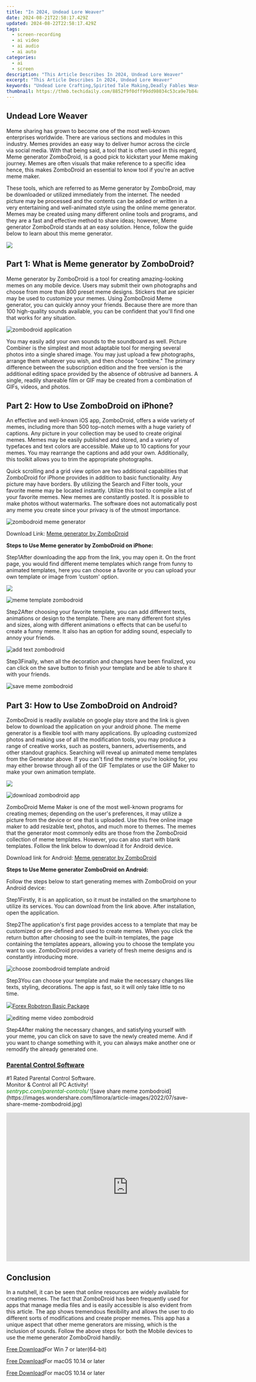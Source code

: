 ```yaml
---
title: "In 2024, Undead Lore Weaver"
date: 2024-08-21T22:58:17.429Z
updated: 2024-08-22T22:58:17.429Z
tags: 
  - screen-recording
  - ai video
  - ai audio
  - ai auto
categories: 
  - ai
  - screen
description: "This Article Describes In 2024, Undead Lore Weaver"
excerpt: "This Article Describes In 2024, Undead Lore Weaver"
keywords: "Undead Lore Crafting,Spirited Tale Making,Deadly Fables Weaving,Ghostly Legend Creation,Reanimated Storytelling,Spectral Lore Artisan,Zombie Narrative Designer"
thumbnail: https://thmb.techidaily.com/8852f9f0dff99dd98034c53ca9e7b84a75b979ac3b7699086866b0998ff7b7cb.jpg
---
```


## Undead Lore Weaver

Meme sharing has grown to become one of the most well-known enterprises worldwide. There are various sections and modules in this industry. Memes provides an easy way to deliver humor across the circle via social media. With that being said, a tool that is often used in this regard, Meme generator ZomboDroid, is a good pick to kickstart your Meme making journey. Memes are often visuals that make reference to a specific idea hence, this makes ZomboDroid an essential to know tool if you're an active meme maker.

These tools, which are referred to as Meme generator by ZomboDroid, may be downloaded or utilized immediately from the internet. The needed picture may be processed and the contents can be added or written in a very entertaining and well-animated style using the online meme generator. Memes may be created using many different online tools and programs, and they are a fast and effective method to share ideas; however, Meme generator ZomboDroid stands at an easy solution. Hence, follow the guide below to learn about this meme generator.

<!-- affiliate ads begin -->
<a href="https://secure.2checkout.com/order/checkout.php?PRODS=4940317&QTY=1&AFFILIATE=108875&CART=1"><img src="https://secure.avangate.com/images/merchant/333ac5d90817d69113471fbb6e531bee/sps-partnership-728x90eng.png" border="0"></a>
<!-- affiliate ads end -->
## Part 1: What is Meme generator by ZomboDroid?

Meme generator by ZomboDroid is a tool for creating amazing-looking memes on any mobile device. Users may submit their own photographs and choose from more than 800 preset meme designs. Stickers that are spicier may be used to customize your memes. Using ZomboDroid Meme generator, you can quickly annoy your friends. Because there are more than 100 high-quality sounds available, you can be confident that you'll find one that works for any situation.

![zombodroid application](https://images.wondershare.com/filmora/article-images/2022/07/zombodroid-application.jpg)

You may easily add your own sounds to the soundboard as well. Picture Combiner is the simplest and most adaptable tool for merging several photos into a single shared image. You may just upload a few photographs, arrange them whatever you wish, and then choose "combine." The primary difference between the subscription edition and the free version is the additional editing space provided by the absence of obtrusive ad banners. A single, readily shareable film or GIF may be created from a combination of GIFs, videos, and photos.

## Part 2: How to Use ZomboDroid on iPhone?

An effective and well-known iOS app, ZomboDroid, offers a wide variety of memes, including more than 500 top-notch memes with a huge variety of captions. Any picture in your collection may be used to create original memes. Memes may be easily published and stored, and a variety of typefaces and text colors are accessible. Make up to 10 captions for your memes. You may rearrange the captions and add your own. Additionally, this toolkit allows you to trim the appropriate photographs.

Quick scrolling and a grid view option are two additional capabilities that ZomboDroid for iPhone provides in addition to basic functionality. Any picture may have borders. By utilizing the Search and Filter tools, your favorite meme may be located instantly. Utilize this tool to compile a list of your favorite memes. New memes are constantly posted. It is possible to make photos without watermarks. The software does not automatically post any meme you create since your privacy is of the utmost importance.

![zombodroid meme generator](https://images.wondershare.com/filmora/article-images/2022/07/zombodroid-meme-generator.jpg)

Download Link: [Meme generator by ZomboDroid](https://apps.apple.com/us/app/meme-generator-by-zombodroid/id645831841)

**Steps to Use Meme generator by ZomboDroid on iPhone:**

Step1After downloading the app from the link, you may open it. On the front page, you would find different meme templates which range from funny to animated templates, here you can choose a favorite or you can upload your own template or image from ‘custom' option.

<!-- affiliate ads begin -->
<a href="https://estore.macxdvd.com/order/checkout.php?PRODS=4526659&QTY=1&AFFILIATE=108875&CART=1"><img src="https://www.macxdvd.com/affiliate/new-banner/vcp-500x500.jpg" border="0"></a>
<!-- affiliate ads end -->
![meme template zombodroid](https://images.wondershare.com/filmora/article-images/2022/07/meme-template-zombodroid.jpg)

Step2After choosing your favorite template, you can add different texts, animations or design to the template. There are many different font styles and sizes, along with different animations o effects that can be useful to create a funny meme. It also has an option for adding sound, especially to annoy your friends.

![add text zombodroid](https://images.wondershare.com/filmora/article-images/2022/07/add-text-zombodroid.jpg)

Step3Finally, when all the decoration and changes have been finalized, you can click on the save button to finish your template and be able to share it with your friends.

![save meme zombodroid](https://images.wondershare.com/filmora/article-images/2022/07/save-meme-zombodroid.jpg)

## Part 3: How to Use ZomboDroid on Android?

ZomboDroid is readily available on google play store and the link is given below to download the application on your android phone. The meme generator is a flexible tool with many applications. By uploading customized photos and making use of all the modification tools, you may produce a range of creative works, such as posters, banners, advertisements, and other standout graphics. Searching will reveal up animated meme templates from the Generator above. If you can't find the meme you're looking for, you may either browse through all of the GIF Templates or use the GIF Maker to make your own animation template.

<!-- affiliate ads begin -->
<a href="https://secure.2checkout.com/order/checkout.php?PRODS=4715391&QTY=1&AFFILIATE=108875&CART=1"><img src="https://secure.avangate.com/images/merchant/7f687767ccf20fcea1c9dc4a5adc2326/Digisigner_banner_728_x_90_color_version.png" border="0"></a>
<!-- affiliate ads end -->
![download zombodroid app](https://images.wondershare.com/filmora/article-images/2022/07/download-zombodroid-app.jpg)

ZomboDroid Meme Maker is one of the most well-known programs for creating memes; depending on the user's preferences, it may utilize a picture from the device or one that is uploaded. Use this free online image maker to add resizable text, photos, and much more to themes. The memes that the generator most commonly edits are those from the ZomboDroid collection of meme templates. However, you can also start with blank templates. Follow the link below to download it for Android device.

Download link for Android: [Meme generator by ZomboDroid](https://play.google.com/store/apps/details?id=com.zombodroid.MemeGenerator&hl=en&gl=US)

**Steps to Use Meme generator ZomboDroid on Android:**

Follow the steps below to start generating memes with ZomboDroid on your Android device:

Step1Firstly, it is an application, so it must be installed on the smartphone to utilize its services. You can download from the link above. After installation, open the application.

Step2The application's first page provides access to a template that may be customized or pre-defined and used to create memes. When you click the return button after choosing to see the built-in templates, the page containing the templates appears, allowing you to choose the template you want to use. ZomboDroid provides a variety of fresh meme designs and is constantly introducing more.

![choose zoombodroid template android](https://images.wondershare.com/filmora/article-images/2022/07/choose-zoombodroid-template-android.jpg)

Step3You can choose your template and make the necessary changes like texts, styling, decorations. The app is fast, so it will only take little to no time.

<!-- affiliate ads begin -->
<a href="https://secure.2checkout.com/order/checkout.php?PRODS=4726960&QTY=1&AFFILIATE=108875&CART=1"><img src="https://secure.avangate.com/images/merchant/5f4f7141b65a730b4efb0e0d51f63e94/products/forexrobotronbox.gif" border="0">Forex Robotron Basic Package</a>
<!-- affiliate ads end -->
![editing meme video zombodroid](https://images.wondershare.com/filmora/article-images/2022/07/editing-meme-video-zombodroid.jpg)

Step4After making the necessary changes, and satisfying yourself with your meme, you can click on save to save the newly created meme. And if you want to change something with it, you can always make another one or remodify the already generated one.

<!-- affiliate ads begin -->
<h3 id="200610"><a href="https://sentrypc.7eer.net/c/5597632/200610/3022">Parental Control Software</a></h3>
<span class="text-ad-content">
	#1 Rated Parental Control Software.<br/>
	Monitor & Control all PC Activity!<br/>
		<cite style="color:green">sentrypc.com/parental-controls/</cite>
	</span><img height="0" width="0" src="https://sentrypc.7eer.net/i/5597632/200610/3022" style="position:absolute;visibility:hidden;" border="0" />
<!-- affiliate ads end -->
![save share meme zombodroid](https://images.wondershare.com/filmora/article-images/2022/07/save-share-meme-zombodroid.jpg)

<!-- affiliate ads begin -->
<a href="https://secure.2checkout.com/order/checkout.php?PRODS=2337838&QTY=1&AFFILIATE=108875&CART=1"><iframe width="640" height="390" src="https://www.youtube.com/embed/rzZwphIv4RM" title="APFill - Ink and Toner Coverage Calculator" frameborder="0" allow="accelerometer; autoplay; clipboard-write; encrypted-media; gyroscope; picture-in-picture; web-share" referrerpolicy="strict-origin-when-cross-origin" allowfullscreen></iframe></a>
<!-- affiliate ads end -->
## Conclusion

In a nutshell, it can be seen that online resources are widely available for creating memes. The fact that ZomboDroid has been frequently used for apps that manage media files and is easily accessible is also evident from this article. The app shows tremendous flexibility and allows the user to do different sorts of modifications and create proper memes. This app has a unique aspect that other meme generators are missing, which is the inclusion of sounds. Follow the above steps for both the Mobile devices to use the meme generator ZomboDroid handily.

[Free Download](https://tools.techidaily.com/wondershare/filmora/download/)For Win 7 or later(64-bit)

[Free Download](https://tools.techidaily.com/wondershare/filmora/download/)For macOS 10.14 or later

</article

[Free Download](https://tools.techidaily.com/wondershare/filmora/download/)For macOS 10.14 or later

<ins class="adsbygoogle"
     style="display:block"
     data-ad-format="autorelaxed"
     data-ad-client="ca-pub-7571918770474297"
     data-ad-slot="1223367746"></ins>

<ins class="adsbygoogle"
     style="display:block"
     data-ad-format="autorelaxed"
     data-ad-client="ca-pub-7571918770474297"
     data-ad-slot="1223367746"></ins>



<ins class="adsbygoogle"
     style="display:block"
     data-ad-client="ca-pub-7571918770474297"
     data-ad-slot="8358498916"
     data-ad-format="auto"
     data-full-width-responsive="true"></ins>







